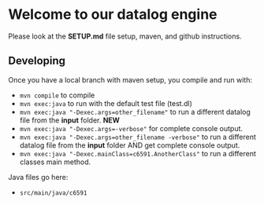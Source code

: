 # Welcome to our datalog engine

Please look at the **SETUP.md** file setup, maven, and github instructions.

## Developing
Once you have a local branch with maven setup, you compile and run with:
- `mvn compile` to compile
- `mvn exec:java` to run with the default test file (test.dl)
- `mvn exec:java "-Dexec.args=other_filename"` to run a different datalog file from the **input** folder.
**NEW**
- `mvn exec:java "-Dexec.args=-verbose"` for complete console output.
- `mvn exec:java "-Dexec.args=other_filename -verbose"` to run a different datalog file from the **input** folder AND get complete console output.
- `mvn exec:java "-Dexec.mainClass=c6591.AnotherClass"` to run a different classes main method.

Java files go here:
- `src/main/java/c6591`
